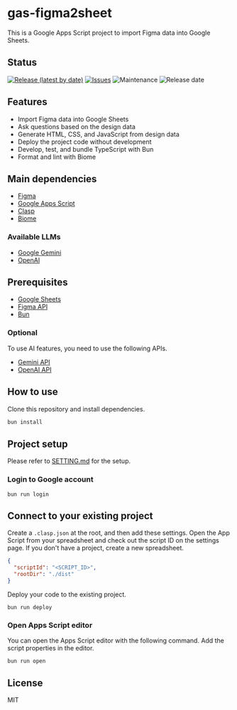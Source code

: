 # gas-figma2sheet

This is a Google Apps Script project to import Figma data into Google Sheets.

## Status

[![Release (latest by date)](https://img.shields.io/github/v/release/Kazuki-tam/gas-figma2sheet)](https://github.com/Kazuki-tam/gas-figma2sheet/releases/tag/v0.0.1)
[![Issues](https://img.shields.io/github/issues/Kazuki-tam/gas-figma2sheet)](https://github.com/Kazuki-tam/gas-figma2sheet/issues)
![Maintenance](https://img.shields.io/maintenance/yes/2024)
![Release date](https://img.shields.io/github/release-date/Kazuki-tam/gas-figma2sheet)

## Features
- Import Figma data into Google Sheets
- Ask questions based on the design data
- Generate HTML, CSS, and JavaScript from design data
- Deploy the project code without development
- Develop, test, and bundle TypeScript with Bun
- Format and lint with Biome

## Main dependencies

- [Figma](https://www.figma.com/)
- [Google Apps Script](https://workspace.google.com/products/apps-script/)
- [Clasp](https://github.com/google/clasp)
- [Biome](https://biomejs.dev/)

### Available LLMs
- [Google Gemini](https://gemini.google.com/)
- [OpenAI](https://openai.com/)

## Prerequisites

- [Google Sheets](https://workspace.google.com/products/sheets/)
- [Figma API](https://www.figma.com/developers/api)
- [Bun](https://bun.sh/)

### Optional
To use AI features, you need to use the following APIs.
- [Gemini API](https://ai.google.dev/gemini-api/docs)
- [OpenAI API](https://openai.com/index/openai-api/)

## How to use

Clone this repository and install dependencies.

```bash
bun install
```

## Project setup
Please refer to [SETTING.md](/docs/SETTING.md) for the setup.

### Login to Google account

```shell
bun run login
```

## Connect to your existing project

Create a `.clasp.json` at the root, and then add these settings. Open the App Script from your spreadsheet and check out the script ID on the settings page. If you don't have a project, create a new spreadsheet.

```json
{
  "scriptId": "<SCRIPT_ID>",
  "rootDir": "./dist"
}
```

Deploy your code to the existing project.

```shell
bun run deploy
```

### Open Apps Script editor
You can open the Apps Script editor with the following command. Add the script properties in the editor.

```shell
bun run open
```

## License
MIT
